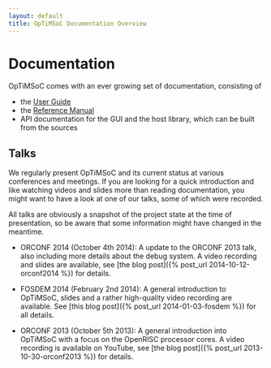 ```yaml
---
layout: default
title: OpTiMSoC Documentation Overview
---
```


# Documentation

OpTiMSoC comes with an ever growing set of documentation, consisting of

* the [User Guide](/docs/user-guide/chap_introduction.html)
* the [Reference Manual](/docs/refman/chap_toolchain.html)
* API documentation for the GUI and the host library, which can be built
  from the sources

## Talks

We regularly present OpTiMSoC and its current status at various conferences
and meetings. If you are looking for a quick introduction and like watching
videos and slides more than reading documentation, you might want to have a
look at one of our talks, some of which were recorded.

All talks are obviously a snapshot of the project state at the time of
presentation, so be aware that some information might have changed in the
meantime.

 * ORCONF 2014 (October 4th 2014): A update to the ORCONF 2013 talk, also
   including more details about the debug system. A video recording and slides
   are available, see [the blog post]({% post_url 2014-10-12-orconf2014 %}) for
   details.

 * FOSDEM 2014 (February 2nd 2014): A general introduction to OpTiMSoC, slides
   and a rather high-quality video recording are available. See
   [this blog post]({% post_url 2014-01-03-fosdem %}) for all details.

 * ORCONF 2013 (October 5th 2013): A general introduction into OpTiMSoC with a
   focus on the OpenRISC processor cores. A video recording is available on
   YouTube, see [the blog post]({% post_url 2013-10-30-orconf2013 %}) for
   details.
